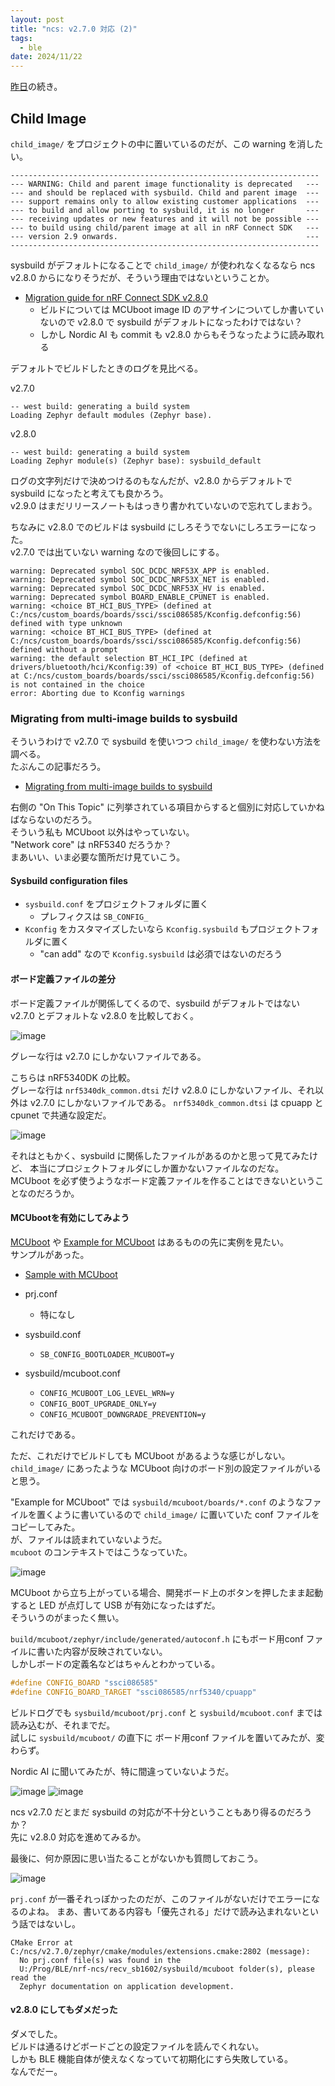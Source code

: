 ```yaml
---
layout: post
title: "ncs: v2.7.0 対応 (2)"
tags:
  - ble
date: 2024/11/22
---
```


[昨日](20241122-ncs.md)の続き。

## Child Image

`child_image/` をプロジェクトの中に置いているのだが、この warning を消したい。

```log
---------------------------------------------------------------------
--- WARNING: Child and parent image functionality is deprecated   ---
--- and should be replaced with sysbuild. Child and parent image  ---
--- support remains only to allow existing customer applications  ---
--- to build and allow porting to sysbuild, it is no longer       ---
--- receiving updates or new features and it will not be possible ---
--- to build using child/parent image at all in nRF Connect SDK   ---
--- version 2.9 onwards.                                          ---
---------------------------------------------------------------------
```

sysbuild がデフォルトになることで `child_image/` が使われなくなるなら 
ncs v2.8.0 からになりそうだが、そういう理由ではないということか。

* [Migration guide for nRF Connect SDK v2.8.0](https://docs.nordicsemi.com/bundle/ncs-latest/page/nrf/releases_and_maturity/migration/migration_guide_2.8.html)
  * ビルドについては MCUboot image ID のアサインについてしか書いていないので v2.8.0 で sysbuild がデフォルトになったわけではない？
  * しかし Nordic AI も commit も v2.8.0 からもそうなったように読み取れる

デフォルトでビルドしたときのログを見比べる。

v2.7.0

```log
-- west build: generating a build system
Loading Zephyr default modules (Zephyr base).
```

v2.8.0

```log
-- west build: generating a build system
Loading Zephyr module(s) (Zephyr base): sysbuild_default
```

ログの文字列だけで決めつけるのもなんだが、v2.8.0 からデフォルトで sysbuild になったと考えても良かろう。  
v2.9.0 はまだリリースノートもはっきり書かれていないので忘れてしまおう。

ちなみに v2.8.0 でのビルドは sysbuild にしろそうでないにしろエラーになった。  
v2.7.0 では出ていない warning なので後回しにする。

```log
warning: Deprecated symbol SOC_DCDC_NRF53X_APP is enabled.
warning: Deprecated symbol SOC_DCDC_NRF53X_NET is enabled.
warning: Deprecated symbol SOC_DCDC_NRF53X_HV is enabled.
warning: Deprecated symbol BOARD_ENABLE_CPUNET is enabled.
warning: <choice BT_HCI_BUS_TYPE> (defined at C:/ncs/custom_boards/boards/ssci/ssci086585/Kconfig.defconfig:56) defined with type unknown
warning: <choice BT_HCI_BUS_TYPE> (defined at C:/ncs/custom_boards/boards/ssci/ssci086585/Kconfig.defconfig:56) defined without a prompt
warning: the default selection BT_HCI_IPC (defined at drivers/bluetooth/hci/Kconfig:39) of <choice BT_HCI_BUS_TYPE> (defined at C:/ncs/custom_boards/boards/ssci/ssci086585/Kconfig.defconfig:56) is not contained in the choice
error: Aborting due to Kconfig warnings
```

### Migrating from multi-image builds to sysbuild

そういうわけで v2.7.0 で sysbuild を使いつつ `child_image/` を使わない方法を調べる。  
たぶんこの記事だろう。

* [Migrating from multi-image builds to sysbuild](https://docs.nordicsemi.com/bundle/ncs-latest/page/nrf/releases_and_maturity/migration/migration_sysbuild.html)

右側の "On This Topic" に列挙されている項目からすると個別に対応していかねばならないのだろう。  
そういう私も MCUboot 以外はやっていない。  
"Network core" は nRF5340 だろうか？  
まあいい、いま必要な箇所だけ見ていこう。

#### Sysbuild configuration files

* `sysbuild.conf` をプロジェクトフォルダに置く
  * プレフィクスは `SB_CONFIG_`
* `Kconfig` をカスタマイズしたいなら `Kconfig.sysbuild` もプロジェクトフォルダに置く
  * "can add" なので `Kconfig.sysbuild` は必須ではないのだろう

#### ボード定義ファイルの差分

ボード定義ファイルが関係してくるので、sysbuild がデフォルトではない v2.7.0 とデフォルトな v2.8.0 を比較しておく。

![image](20241122b-1.png)

グレーな行は v2.7.0 にしかないファイルである。  

こちらは nRF5340DK の比較。  
グレーな行は `nrf5340dk_common.dtsi` だけ v2.8.0 にしかないファイル、それ以外は v2.7.0 にしかないファイルである。
`nrf5340dk_common.dtsi` は cpuapp と cpunet で共通な設定だ。

![image](20241122b-2.png)

それはともかく、sysbuild に関係したファイルがあるのかと思って見てみたけど、
本当にプロジェクトフォルダにしか置かないファイルなのだな。  
MCUboot を必ず使うようなボード定義ファイルを作ることはできないということなのだろうか。

#### MCUbootを有効にしてみよう

[MCUboot](https://docs.nordicsemi.com/bundle/ncs-latest/page/nrf/releases_and_maturity/migration/migration_sysbuild.html#mcuboot) や [Example for MCUboot](https://docs.nordicsemi.com/bundle/ncs-latest/page/nrf/releases_and_maturity/migration/migration_sysbuild.html#example_for_mcuboot) はあるものの先に実例を見たい。  
サンプルがあった。

* [Sample with MCUboot](https://github.com/nrfconnect/sdk-zephyr/tree/v3.6.99-ncs2/samples/sysbuild/with_mcuboot)

* prj.conf
  * 特になし
* sysbuild.conf
  * `SB_CONFIG_BOOTLOADER_MCUBOOT=y`
* sysbuild/mcuboot.conf
  * `CONFIG_MCUBOOT_LOG_LEVEL_WRN=y`
  * `CONFIG_BOOT_UPGRADE_ONLY=y`
  * `CONFIG_MCUBOOT_DOWNGRADE_PREVENTION=y`

これだけである。

ただ、これだけでビルドしても MCUboot があるような感じがしない。  
`child_image/` にあったような MCUboot 向けのボード別の設定ファイルがいると思う。

"Example for MCUboot" では `sysbuild/mcuboot/boards/*.conf` のようなファイルを置くように書いているので `child_image/` に置いていた conf ファイルをコピーしてみた。  
が、ファイルは読まれていないようだ。  
`mcuboot` のコンテキストではこうなっていた。

![image](20241122b-4.png)

MCUboot から立ち上がっている場合、開発ボード上のボタンを押したまま起動すると LED が点灯して USB が有効になったはずだ。  
そういうのがまったく無い。

`build/mcuboot/zephyr/include/generated/autoconf.h` にもボード用conf ファイルに書いた内容が反映されていない。  
しかしボードの定義名などはちゃんとわかっている。

```c
#define CONFIG_BOARD "ssci086585"
#define CONFIG_BOARD_TARGET "ssci086585/nrf5340/cpuapp"
```

ビルドログでも `sysbuild/mcuboot/prj.conf` と `sysbuild/mcuboot.conf` までは読み込むが、それまでだ。  
試しに `sysbuild/mcuboot/` の直下に ボード用conf ファイルを置いてみたが、変わらず。

Nordic AI に聞いてみたが、特に間違っていないようだ。

![image](20241122b-5.png)
![image](20241122b-6.png)

ncs v2.7.0 だとまだ sysbuild の対応が不十分ということもあり得るのだろうか？  
先に v2.8.0 対応を進めてみるか。

最後に、何か原因に思い当たることがないかも質問しておこう。

![image](20241122b-3.png)

`prj.conf` が一番それっぽかったのだが、このファイルがないだけでエラーになるのよね。
まあ、書いてある内容も「優先される」だけで読み込まれないという話ではないし。

```log
CMake Error at C:/ncs/v2.7.0/zephyr/cmake/modules/extensions.cmake:2802 (message):
  No prj.conf file(s) was found in the
  U:/Prog/BLE/nrf-ncs/recv_sb1602/sysbuild/mcuboot folder(s), please read the
  Zephyr documentation on application development.
```

#### v2.8.0 にしてもダメだった

ダメでした。  
ビルドは通るけどボードごとの設定ファイルを読んでくれない。  
しかも BLE 機能自体が使えなくなっていて初期化にすら失敗している。  
なんでだー。
